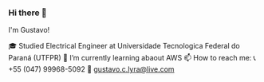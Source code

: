 ### Hi there 👋
I'm Gustavo!

:mortar_board: Studied Electrical Engineer at Universidade Tecnologica Federal do Paraná (UTFPR)
🌱 I’m currently learning abaout AWS
📫 How to reach me: 
    :telephone_receiver: +55 (047) 99968-5092
    :e-mail: gustavo.c.lyra@live.com
<!--
**gustavolyra/gustavolyra** is a ✨ _special_ ✨ repository because its `README.md` (this file) appears on your GitHub profile.

Here are some ideas to get you started:

- 🔭 I’m currently working on ...
- 🌱 I’m currently learning ...
- 👯 I’m looking to collaborate on ...
- 🤔 I’m looking for help with ...
- 💬 Ask me about ...
- 📫 How to reach me: ...
- 😄 Pronouns: ...
- ⚡ Fun fact: ...
-->
